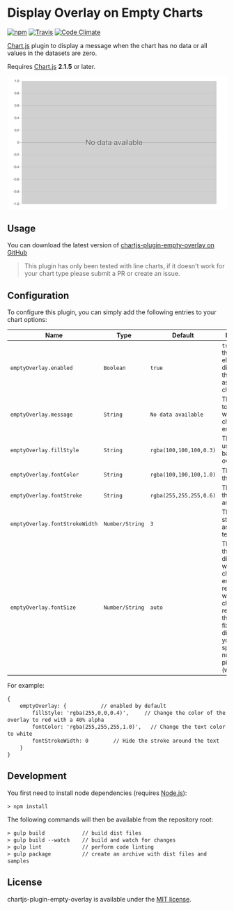 # Display Overlay on Empty Charts

[![npm](https://img.shields.io/npm/v/chartjs-plugin-empty-overlay.svg?style=flat-square)](https://npmjs.com/package/chartjs-plugin-empty-overlay) [![Travis](https://img.shields.io/travis/NeverBounce/chartjs-plugin-empty-overlay.svg?style=flat-square)](https://travis-ci.org/NeverBounce/chartjs-plugin-empty-overlay) [![Code Climate](https://img.shields.io/codeclimate/github/NeverBounce/chartjs-plugin-empty-overlay.svg?style=flat-square)](https://codeclimate.com/github/NeverBounce/chartjs-plugin-empty-overlay)

[Chart.js](http://www.chartjs.org/) plugin to display a message when the chart has no data or all values in the datasets are zero.

Requires [Chart.js](/chartjs/Chart.js/releases) **2.1.5** or later.

![Example of overlay](example.png)

## Usage

You can download the latest version of [chartjs-plugin-empty-overlay on GitHub](https://github.com/NeverBounce/chartjs-plugin-empty-overlay/releases/latest)

>This plugin has only been tested with line charts, if it doesn't work for your chart type please submit a PR or create an issue.

## Configuration

To configure this plugin, you can simply add the following entries to your chart options:

| Name | Type | Default | Description |
| ---- | ---- | ------- | ----------- |
| `emptyOverlay.enabled` | `Boolean` | `true` | `true` to enable this plugin, else `false` to disable it for the associated chart.
| `emptyOverlay.message` | `String` | `No data available` | The message to display when the chart is empty.
| `emptyOverlay.fillStyle` | `String` | `rgba(100,100,100,0.3)` | The color used for the background overlay.
| `emptyOverlay.fontColor` | `String` | `rgba(100,100,100,1.0)` | The color of the text fill.
| `emptyOverlay.fontStroke` | `String` | `rgba(255,255,255,0.6)` | The color of the stroke around the fill.
| `emptyOverlay.fontStrokeWidth` | `Number/String` | `3` | The line or stroke width around the text.
| `emptyOverlay.fontSize` | `Number/String` | `auto` | The size of the text displayed when the chart is empty. `auto` is recommended when your chart is responsive. If the chart has fixed dimensions you can specify a number in pixels (without unit).

For example:

```
{
    emptyOverlay: {           // enabled by default
        fillStyle: 'rgba(255,0,0,0.4)',     // Change the color of the overlay to red with a 40% alpha
        fontColor: 'rgba(255,255,255,1.0)',   // Change the text color to white
        fontStrokeWidth: 0        // Hide the stroke around the text
    }
}
```

## Development

You first need to install node dependencies (requires [Node.js](https://nodejs.org/)):

```shell
> npm install
```

The following commands will then be available from the repository root:

```shell
> gulp build            // build dist files
> gulp build --watch    // build and watch for changes
> gulp lint             // perform code linting
> gulp package          // create an archive with dist files and samples
```

## License

chartjs-plugin-empty-overlay is available under the [MIT license](LICENSE.md).
